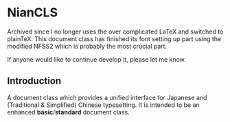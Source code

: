 # NianCLS

Archived since I no longer uses the over complicated LaTeX and switched to plainTeX. This document class has finished its font setting up part using the modified NFSS2 which is probably the most crucial part.

If anyone would like to continue develop it, please let me know.

## Introduction

A document class which provides a unified interface for Japanese and (Traditional & Simplified) Chinese typesetting. It is intended to be an enhanced **basic**/**standard** document class.
